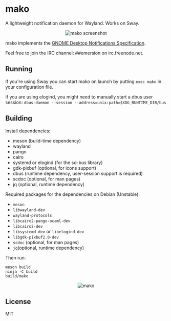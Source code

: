 # mako

A lightweight notification daemon for Wayland. Works on Sway.

<p align="center">
  <img src="https://sr.ht/meoc.png" alt="mako screenshot">
</p>

mako implements the [GNOME Desktop Notifications Specification][gnome-draft].

Feel free to join the IRC channel: ##emersion on irc.freenode.net.

## Running

If you're using Sway you can start mako on launch by putting `exec mako` in
your configuration file.

If you are using elogind, you might need to manually start a dbus user session:
`dbus-daemon --session --address=unix:path=$XDG_RUNTIME_DIR/bus`

## Building

Install dependencies:

* meson (build-time dependency)
* wayland
* pango
* cairo
* systemd or elogind (for the sd-bus library)
* gdk-pixbuf (optional, for icons support)
* dbus (runtime dependency, user-session support is required)
* scdoc (optional, for man pages)
* jq (optional, runtime dependency)

Required packages for the dependencies on Debian (Unstable):

* `meson`
* `libwayland-dev`
* `wayland-protocols`
* `libcairo2-pango-ocaml-dev`
* `libcairo2-dev`
* `libsystemd-dev` or `libelogind-dev`
* `libgdk-pixbuf2.0-dev`
* `scdoc` (optional, for man pages)
* `jq`(optional, runtime dependency)

Then run:

```shell
meson build
ninja -C build
build/mako
```

<p align="center">
  <img src="https://sr.ht/frOL.jpg" alt="mako">
</p>

## License

MIT

[gnome-draft]: https://developer.gnome.org/notification-spec/
